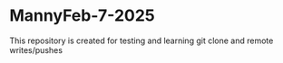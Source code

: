 # MannyFeb-7-2025

This repository is created for testing and learning git clone and remote writes/pushes